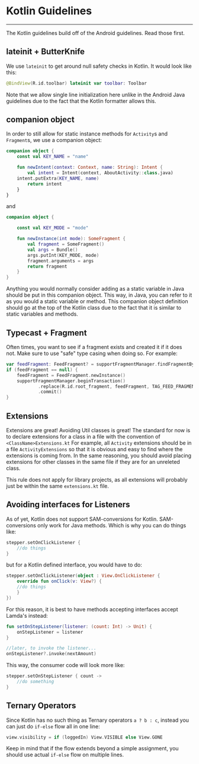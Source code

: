 # Kotlin Guidelines
---------------------------

The Kotlin guidelines build off of the Android guidelines. Read those first.

## lateinit + ButterKnife
We use `lateinit` to get around null safety checks in Kotlin. It would look like this:

```kotlin
@BindView(R.id.toolbar) lateinit var toolbar: Toolbar
```
Note that we allow single line initialization here unlike in the Android Java guidelines due to the fact that the Kotlin formatter allows this.

## companion object
In order to still allow for static instance methods for `Activity`s and `Fragment`s, we use a companion object:

```kotlin
companion object {
    const val KEY_NAME = "name"

    fun newIntent(context: Context, name: String): Intent {
        val intent = Intent(context, AboutActivity::class.java)
	intent.putExtra(KEY_NAME, name)
        return intent
    }
}
```
and
```kotlin
companion object {

	const val KEY_MODE = "mode"

	fun newInstance(int mode): SomeFragment {
		val fragment = SomeFragment()
		val args = Bundle()
		args.putInt(KEY_MODE, mode)
		fragment.arguments = args
		return fragment
	}
}
```
Anything you would normally consider adding as a static variable in Java should be put in this companion object. This way, in Java, you can refer to it as you would a static variable or method. This companion object definition should go at the top of the Kotlin class due to the fact that it is similar to static variables and methods.

## Typecast + Fragment
Often times, you want to see if a fragment exists and created it if it does not. Make sure to use "safe" type casing when doing so. For example:
```kotlin
var feedFragment: FeedFragment? = supportFragmentManager.findFragmentByTag(TAG_FEED_FRAGMENT) as? FeedFragment
if (feedFragment == null) {
    feedFragment = FeedFragment.newInstance()
    supportFragmentManager.beginTransaction()
            .replace(R.id.root_fragment, feedFragment, TAG_FEED_FRAGMENT)
            .commit()
}
```

## Extensions
Extensions are great! Avoiding Util classes is great! The standard for now is to declare extensions for a class in a file with the convention of `<ClassName>Extensions.kt` For example, all `Activity` extensions should be in a file `ActivityExtensions` so that it is obvious and easy to find where the extensions is coming from. In the same reasoning, you should avoid placing extensions for other classes in the same file if they are for an unreleted class. 

This rule does not apply for library projects, as all extensions will probably just be within the same `extensions.kt` file.

## Avoiding interfaces for Listeners
As of yet, Kotlin does not support SAM-conversions for Kotlin. SAM-conversions only work for Java methods. Which is why you can do things like:
```kotlin
stepper.setOnClickListener { 
	//do things            
}
```
but for a Kotlin defined interface, you would have to do:
```kotlin
stepper.setOnClickListener(object : View.OnClickListener {
    override fun onClick(v: View?) {
	//do things
    }
})
```
For this reason, it is best to have methods accepting interfaces accept Lamda's instead:
```kotlin
fun setOnStepListener(listener: (count: Int) -> Unit) {
	onStepListener = listener
}

//later, to invoke the listener...
onStepListener?.invoke(nextAmount)
```
This way, the consumer code will look more like:
```kotlin
stepper.setOnStepListener { count ->
	//do something
}
```

## Ternary Operators
Since Kotlin has no such thing as Ternary operators `a ? b : c`, instead you can just do `if-else` flow all in one line:
```kotlin
view.visibility = if (loggedIn) View.VISIBLE else View.GONE
```
Keep in mind that if the flow extends beyond a simple assignment, you should use actual `if-else` flow on multiple lines.
